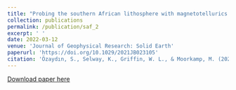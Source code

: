 ```yaml
---
title: "Probing the southern African lithosphere with magnetotellurics: 2. Linking electrical conductivity, composition, and tectonomagmatic evolution."
collection: publications
permalink: /publication/saf_2
excerpt: ' '
date: 2022-03-12
venue: 'Journal of Geophysical Research: Solid Earth'
paperurl: 'https://doi.org/10.1029/2021JB023105'
citation: 'Özaydın, S., Selway, K., Griffin, W. L., & Moorkamp, M. (2022). &quot; Probing the southern African lithosphere with magnetotellurics: 2. Linking electrical conductivity, composition, and tectonomagmatic evolution.&quot; <i>Journal of Geophysical Research: Solid Earth</i>. 127, e2021JB023105.'
---
```


[Download paper here](https://doi.org/10.1029/2021JB023105)
